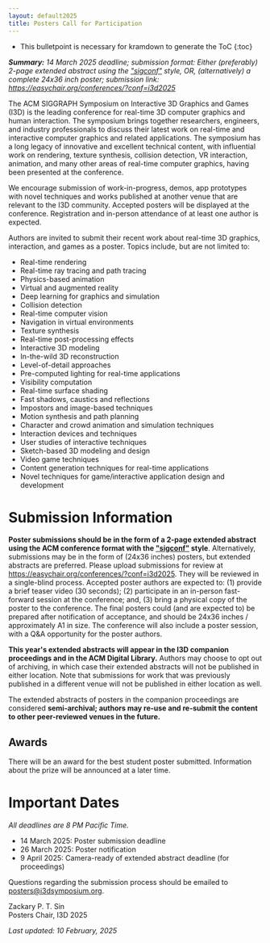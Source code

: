 ```yaml
---
layout: default2025
title: Posters Call for Participation
---
```


* This bulletpoint is necessary for kramdown to generate the ToC
{:toc}


*__Summary:__ 14 March 2025 deadline; submission format: Either (preferably) 2-page extended abstract using the ["sigconf"](https://www.siggraph.org/learn/instructions-authors) style, OR, (alternatively) a complete 24x36 inch poster; submission link: <https://easychair.org/conferences/?conf=i3d2025>*


The ACM SIGGRAPH Symposium on Interactive 3D Graphics and Games (I3D) is the leading conference for real-time 3D computer graphics and human interaction. The symposium brings together researchers, engineers, and industry professionals to discuss their latest work on real-time and interactive computer graphics and related applications. The symposium has a long legacy of innovative and excellent technical content, with influential work on rendering, texture synthesis, collision detection, VR interaction, animation, and many other areas of real-time computer graphics, having been presented at the conference.

We encourage submission of work-in-progress, demos, app prototypes with novel techniques and works published at another venue that are relevant to the I3D community. Accepted posters will be displayed at the conference. Registration and in-person attendance of at least one author is expected.

Authors are invited to submit their recent work about real-time 3D graphics, interaction, and games as a poster. Topics include, but are not limited to:

- Real-time rendering
- Real-time ray tracing and path tracing
- Physics-based animation
- Virtual and augmented reality
- Deep learning for graphics and simulation
- Collision detection
- Real-time computer vision
- Navigation in virtual environments
- Texture synthesis
- Real-time post-processing effects
- Interactive 3D modeling
- In-the-wild 3D reconstruction
- Level-of-detail approaches
- Pre-computed lighting for real-time applications
- Visibility computation
- Real-time surface shading
- Fast shadows, caustics and reflections
- Impostors and image-based techniques
- Motion synthesis and path planning
- Character and crowd animation and simulation techniques
- Interaction devices and techniques
- User studies of interactive techniques
- Sketch-based 3D modeling and design
- Video game techniques
- Content generation techniques for real-time applications
- Novel techniques for game/interactive application design and development


# Submission Information

**Poster submissions should be in the form of a 2-page extended abstract using the ACM conference format with the ["sigconf"](https://www.siggraph.org/learn/instructions-authors) style**. Alternatively, submissions may be in the form of (24x36 inches) posters, but extended abstracts are preferred. Please upload submissions for review at <https://easychair.org/conferences/?conf=i3d2025>. They will be reviewed in a single-blind process. Accepted poster authors are expected to: (1) provide a brief teaser video (30 seconds); (2) participate in an in-person fast-forward session at the conference; and, (3) bring a physical copy of the poster to the conference. The final posters could (and are expected to) be prepared after notification of acceptance, and should be 24x36 inches / approximately A1 in size. The conference will also include a poster session, with a Q&A opportunity for the poster authors. 

**This year's extended abstracts will appear in the I3D companion proceedings and in the ACM Digital Library.** Authors may choose to opt out of archiving, in which case their extended abstracts will not be published in either location. Note that submissions for work that was previously published in a different venue will not be published in either location as well. 

The extended abstracts of posters in the companion proceedings are considered **semi-archival; authors may re-use and re-submit the content to other peer-reviewed venues in the future.**


## Awards

There will be an award for the best student poster submitted. Information about the prize will be announced at a later time.


# Important Dates

*All deadlines are 8 PM Pacific Time.*

- 14 March 2025: Poster submission deadline
- 26 March 2025: Poster notification
- 9 April 2025: Camera-ready of extended abstract deadline (for proceedings)

Questions regarding the submission process should be emailed to <posters@i3dsymposium.org>.

Zackary P. T. Sin \
Posters Chair, I3D 2025

*Last updated: 10 February, 2025*
